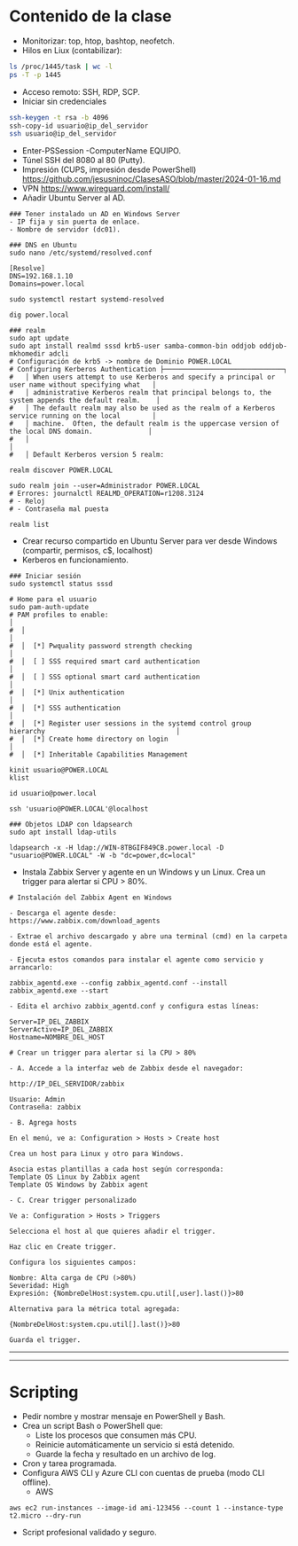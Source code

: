 # Contenido de la clase

- Monitorizar: top, htop, bashtop, neofetch.
- Hilos en Liux (contabilizar):
```Bash
ls /proc/1445/task | wc -l
ps -T -p 1445
```
- Acceso remoto: SSH, RDP, SCP.
- Iniciar sin credenciales
```Bash
ssh-keygen -t rsa -b 4096
ssh-copy-id usuario@ip_del_servidor
ssh usuario@ip_del_servidor
```
- Enter-PSSession -ComputerName EQUIPO.
- Túnel SSH del 8080 al 80 (Putty).
- Impresión (CUPS, impresión desde PowerShell) https://github.com/jesusninoc/ClasesASO/blob/master/2024-01-16.md
- VPN https://www.wireguard.com/install/
- Añadir Ubuntu Server al AD.
```
### Tener instalado un AD en Windows Server
- IP fija y sin puerta de enlace.
- Nombre de servidor (dc01).

### DNS en Ubuntu
sudo nano /etc/systemd/resolved.conf

[Resolve]
DNS=192.168.1.10
Domains=power.local

sudo systemctl restart systemd-resolved

dig power.local

### realm
sudo apt update
sudo apt install realmd sssd krb5-user samba-common-bin oddjob oddjob-mkhomedir adcli
# Configuración de krb5 -> nombre de Dominio POWER.LOCAL
# Configuring Kerberos Authentication ├──────────────────────────────┐
#   │ When users attempt to use Kerberos and specify a principal or user name without specifying what   │ 
#   │ administrative Kerberos realm that principal belongs to, the system appends the default realm.    │ 
#   │ The default realm may also be used as the realm of a Kerberos service running on the local        │ 
#   │ machine.  Often, the default realm is the uppercase version of the local DNS domain.              │ 
#   │                                                                                                   │ 
#   │ Default Kerberos version 5 realm:                          

realm discover POWER.LOCAL

sudo realm join --user=Administrador POWER.LOCAL
# Errores: journalctl REALMD_OPERATION=r1208.3124
# - Reloj
# - Contraseña mal puesta

realm list
```
- Crear recurso compartido en Ubuntu Server para ver desde Windows (compartir, permisos, c$, localhost)
- Kerberos en funcionamiento.
```
### Iniciar sesión
sudo systemctl status sssd

# Home para el usuario
sudo pam-auth-update
# PAM profiles to enable:                                                                            │ 
#  │                                                                                                    │ 
#  │  [*] Pwquality password strength checking                                                          │ 
#  │  [ ] SSS required smart card authentication                                                        │ 
#  │  [ ] SSS optional smart card authentication                                                        │ 
#  │  [*] Unix authentication                                                                           │ 
#  │  [*] SSS authentication                                                                            │ 
#  │  [*] Register user sessions in the systemd control group hierarchy                                 │ 
#  │  [*] Create home directory on login                                                                │ 
#  │  [*] Inheritable Capabilities Management  

kinit usuario@POWER.LOCAL
klist

id usuario@power.local

ssh 'usuario@POWER.LOCAL'@localhost

### Objetos LDAP con ldapsearch
sudo apt install ldap-utils

ldapsearch -x -H ldap://WIN-8TBGIF849CB.power.local -D "usuario@POWER.LOCAL" -W -b "dc=power,dc=local"
```
- Instala Zabbix Server y agente en un Windows y un Linux. Crea un trigger para alertar si CPU > 80%.
```
# Instalación del Zabbix Agent en Windows

- Descarga el agente desde:
https://www.zabbix.com/download_agents

- Extrae el archivo descargado y abre una terminal (cmd) en la carpeta donde está el agente.

- Ejecuta estos comandos para instalar el agente como servicio y arrancarlo:

zabbix_agentd.exe --config zabbix_agentd.conf --install
zabbix_agentd.exe --start

- Edita el archivo zabbix_agentd.conf y configura estas líneas:

Server=IP_DEL_ZABBIX
ServerActive=IP_DEL_ZABBIX
Hostname=NOMBRE_DEL_HOST

# Crear un trigger para alertar si la CPU > 80%

- A. Accede a la interfaz web de Zabbix desde el navegador:

http://IP_DEL_SERVIDOR/zabbix

Usuario: Admin
Contraseña: zabbix

- B. Agrega hosts

En el menú, ve a: Configuration > Hosts > Create host

Crea un host para Linux y otro para Windows.

Asocia estas plantillas a cada host según corresponda:
Template OS Linux by Zabbix agent
Template OS Windows by Zabbix agent

- C. Crear trigger personalizado

Ve a: Configuration > Hosts > Triggers

Selecciona el host al que quieres añadir el trigger.

Haz clic en Create trigger.

Configura los siguientes campos:

Nombre: Alta carga de CPU (>80%)
Severidad: High
Expresión: {NombreDelHost:system.cpu.util[,user].last()}>80

Alternativa para la métrica total agregada:

{NombreDelHost:system.cpu.util[].last()}>80

Guarda el trigger.
```

------------
------------

# Scripting
- Pedir nombre y mostrar mensaje en PowerShell y Bash.
- Crea un script Bash o PowerShell que:
  - Liste los procesos que consumen más CPU.
  - Reinicie automáticamente un servicio si está detenido.
  - Guarde la fecha y resultado en un archivo de log.
- Cron y tarea programada.
- Configura AWS CLI y Azure CLI con cuentas de prueba (modo CLI offline).
  - AWS
```
aws ec2 run-instances --image-id ami-123456 --count 1 --instance-type t2.micro --dry-run
```
- Script profesional validado y seguro.
